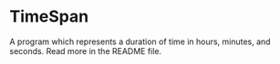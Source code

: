 # TimeSpan
A program which represents a duration of time in hours, minutes, and seconds. Read more in the README file. 
